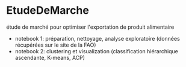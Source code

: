 # EtudeDeMarche  
étude de marché pour optimiser l'exportation de produit alimentaire
* notebook 1: préparation, nettoyage, analyse exploratoire (données récupérées sur le site de la FAO)
* notebook 2: clustering et visualization (classification hiérarchique ascendante, K-means, ACP)
